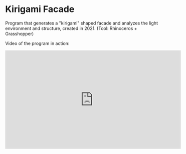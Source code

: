 # Kirigami Facade
Program that generates a "kirigami" shaped facade and analyzes the light environment and structure, created in 2021. (Tool: Rhinoceros + Grasshopper)

Video of the program in action: 
<iframe width="560" height="315" src="https://www.youtube.com/embed/reobEfv_Jsc" title="YouTube video player" frameborder="0" allow="accelerometer; autoplay; clipboard-write; encrypted-media; gyroscope; picture-in-picture" allowfullscreen></iframe>
